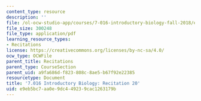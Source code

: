 ```yaml
---
content_type: resource
description: ''
file: /ol-ocw-studio-app/courses/7-016-introductory-biology-fall-2018/e9eb5bc7aa0e9dc449239cac1263179b_MIT7_016F18rec20.pdf
file_size: 300248
file_type: application/pdf
learning_resource_types:
- Recitations
license: https://creativecommons.org/licenses/by-nc-sa/4.0/
ocw_type: OCWFile
parent_title: Recitations
parent_type: CourseSection
parent_uid: a9fa686d-f823-808c-8ae5-b67f92e22385
resourcetype: Document
title: '7.016 Introductory Biology: Recitation 20'
uid: e9eb5bc7-aa0e-9dc4-4923-9cac1263179b
---
```

